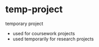 # temp-project
temporary project 
* used for coursework projects
* used temporarily for research projects
